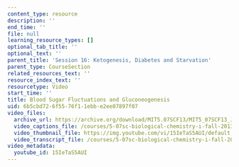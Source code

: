 ```yaml
---
content_type: resource
description: ''
end_time: ''
file: null
learning_resource_types: []
optional_tab_title: ''
optional_text: ''
parent_title: 'Session 16: Ketogenesis, Diabetes and Starvation'
parent_type: CourseSection
related_resources_text: ''
resource_index_text: ''
resourcetype: Video
start_time: ''
title: Blood Sugar Fluctuations and Gluconeogenesis
uid: 6b5cbd72-6f55-76f1-1ebb-e2ee07897f07
video_files:
  archive_url: https://archive.org/download/MIT5.07SCF13/MIT5_07SCF13_JE-Ses16_bonus_2_300k.mp4
  video_captions_file: /courses/5-07sc-biological-chemistry-i-fall-2013/9d1e9775bbac5d13b631c47df43068bd_15IeTaS5AUI.vtt
  video_thumbnail_file: https://img.youtube.com/vi/15IeTaS5AUI/default.jpg
  video_transcript_file: /courses/5-07sc-biological-chemistry-i-fall-2013/dddfe1f68a43a9ed8c5a10ed02541119_15IeTaS5AUI.pdf
video_metadata:
  youtube_id: 15IeTaS5AUI
---
```


